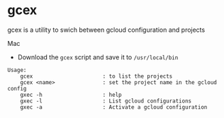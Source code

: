 # gcex
gcex is a utility to swich between gcloud configuration and projects

Mac
- Download the `gcex` script and save it to `/usr/local/bin`

```
Usage:
    gcex                      : to list the projects
    gcex <name>               : set the project name in the gcloud config
    gxec -h                   : help
    gxec -l                   : List gcloud configurations
    gxec -a                   : Activate a gcloud configuration
```
